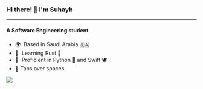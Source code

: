 ### Hi there! 👋 I'm Suhayb
---------------------
#### A Software Engineering student

- 🌍  Based in Saudi Arabia 🇸🇦
- 🧠  Learning Rust 🦀
- 🥸  Proficient in Python 🐍 and Swift 🕊️
- 🤠  Tabs over spaces

<a href="https://git.io/streak-stats"><img src="https://github-readme-streak-stats.herokuapp.com?user=suhaybu&theme=github-dark&hide_border=true" /></a>
